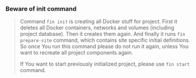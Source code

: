 ### Beware of init command

> Command `fin init` is creating all Docker stuff for project. First it deletes all Docker containers, networks and volumes (including project database). Then it creates them again. And finally it runs `fin prepare-site` command, which contains site specific initial definitions. So once You run this command please do not run it again, unless You want to recreate all project components again.
>
> If You want to start previously initialized project, please use `fin start` command.
